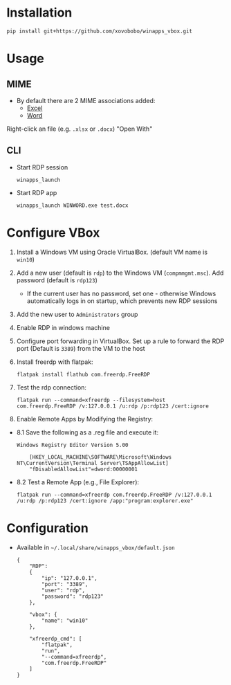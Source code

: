# Installation

```
pip install git+https://github.com/xovobobo/winapps_vbox.git
```

# Usage

## MIME

- By default there are 2 MIME associations added:
    - [Excel](winapps_vbox/apps/excel/ms-excel-winapps.desktop)
    - [Word](winapps_vbox/apps/word/ms-word-winapps.desktop)

Right-click an file (e.g. `.xlsx` or `.docx`) "Open With"

## CLI

- Start RDP session

    ```
    winapps_launch
    ```

- Start RDP app

    ```
    winapps_launch WINWORD.exe test.docx
    ```



# Configure VBox

1. Install a Windows VM using Oracle VirtualBox. (default VM name is `win10`)
2. Add a new user (default is `rdp`) to the Windows VM (`compmmgmt.msc`). Add password (default is `rdp123`)
    - If the current user has no password, set one - otherwise Windows automatically logs in on startup, which prevents new RDP sessions
3. Add the new user to `Administrators` group
4. Enable RDP in windows machine
5. Configure port forwarding in VirtualBox. Set up a rule to forward the RDP port (Default is `3389`) from the VM to the host
6. Install freerdp with flatpak:

    ```
    flatpak install flathub com.freerdp.FreeRDP
    ```
7. Test the rdp connection:

    ```
    flatpak run --command=xfreerdp --filesystem=host com.freerdp.FreeRDP /v:127.0.0.1 /u:rdp /p:rdp123 /cert:ignore
    ```
8. Enable Remote Apps by Modifying the Registry:

- 8.1 Save the following as a .reg file and execute it:
    ```
    Windows Registry Editor Version 5.00
        
        [HKEY_LOCAL_MACHINE\SOFTWARE\Microsoft\Windows NT\CurrentVersion\Terminal Server\TSAppAllowList]
        "fDisabledAllowList"=dword:00000001
    ```
- 8.2 Test a Remote App (e.g., File Explorer):

    ```
    flatpak run --command=xfreerdp com.freerdp.FreeRDP /v:127.0.0.1 /u:rdp /p:rdp123 /cert:ignore /app:"program:explorer.exe"
    ```

# Configuration

- Available in `~/.local/share/winapps_vbox/default.json`

    ```
    {
        "RDP":
        {
            "ip": "127.0.0.1",
            "port": "3389",
            "user": "rdp",
            "password": "rdp123"
        },

        "vbox": {
            "name": "win10"
        },

        "xfreerdp_cmd": [
            "flatpak",
            "run",
            "--command=xfreerdp",
            "com.freerdp.FreeRDP"
        ]
    }
    ```